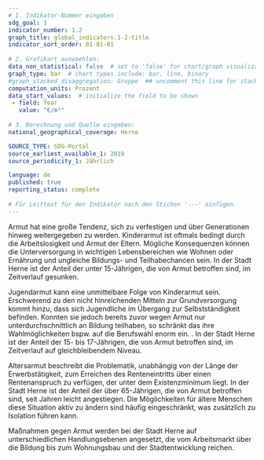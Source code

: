 ```yaml
---
# 1. Indikator-Nummer eingeben 
sdg_goal: 1 
indicator_number: 1.2
graph_title: global_indicators.1-2-title
indicator_sort_order: 01-01-01
 
# 2. Grafikart auswaehlen: 
data_non_statistical: false  # set to 'false' for chart/graph visualization 
graph_type: bar  # chart types include: bar, line, binary 
#graph_stacked_disaggregation: Gruppe  ## uncomment this line for stacked bars. eplace 'Geschlecht' with the field of aggregation. 
computation_units: Prozent   
data_start_values:  # initialize the field to be shown  
 - field: Year
   value: "€/m²"
 
# 3. Berechnung und Quelle eingeben: 
national_geographical_coverage: Herne

SOURCE_TYPE: SDG-Portal
source_earliest_available_1: 2019
source_periodicity_1: Jährlich

language: de   
published: true 
reporting_status: complete
 
# Für Leittext für den Indikator nach den Stichen '---' einfügen. 
---
```

Armut hat eine große Tendenz, sich zu verfestigen und über Generationen hinweg weitergegeben zu werden. Kinderarmut ist oftmals bedingt durch die Arbeitslosigkeit und Armut der Eltern. Mögliche Konsequenzen 
können die Unterversorgung in wichtigen Lebensbereichen wie Wohnen oder Ernährung und ungleiche Bildungs- und Teilhabechancen sein.  In der Stadt Herne ist der Anteil der unter 15-Jährigen, die von Armut 
betroffen sind, im Zeitverlauf gesunken. 

Jugendarmut kann eine unmittelbare Folge von Kinderarmut sein. Erschwerend zu den nicht hinreichenden Mitteln zur Grundversorgung kommt hinzu, dass sich Jugendliche im Übergang zur Selbstständigkeit befinden. 
Konnten sie jedoch bereits zuvor wegen Armut nur unterdurchschnittlich an Bildung teilhaben, so schränkt das ihre Wahlmöglichkeiten bspw. auf die Berufswahl enorm ein. . In der Stadt Herne ist der Anteil 
der 15- bis 17-Jährigen, die von Armut betroffen sind, im Zeitverlauf auf gleichbleibendem Niveau.

Altersarmut beschreibt die Problematik, unabhängig von der Länge der Erwerbstätigkeit, zum Erreichen des Renteneintritts über einen Rentenanspruch zu verfügen, der unter dem Existenzminimum liegt. In der Stadt
Herne ist der Anteil der über 65-Jährigen, die von Armut betroffen sind, seit Jahren leicht angestiegen. Die Möglichkeiten für ältere Menschen diese Situation aktiv zu ändern sind häufig eingeschränkt, was 
zusätzlich zu Isolation führen kann.

Maßnahmen gegen Armut werden bei der Stadt Herne auf unterschiedlichen Handlungsebenen angesetzt, die vom Arbeitsmarkt über die Bildung bis zum Wohnungsbau und der Stadtentwicklung reichen. <br>
